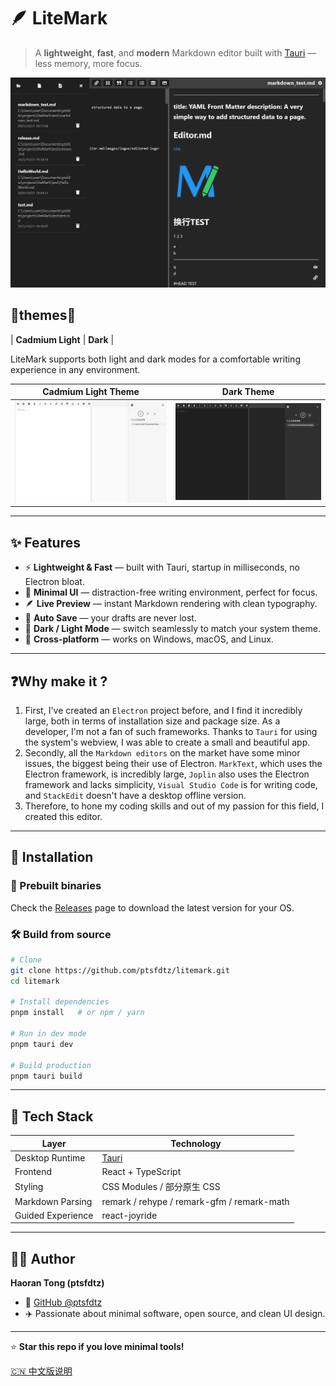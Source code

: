 
# 🪶 LiteMark

> A **lightweight**, **fast**, and **modern** Markdown editor built with [Tauri](https://tauri.app/) — less memory, more focus.

<p align="center">
  <img src="assets/preview.png" width="600" alt="LiteMark Preview">
</p>

## 🌙themes🔆

| **Cadmium Light**	 | **Dark** |

LiteMark supports both light and dark modes for a comfortable writing experience in any environment.

| Cadmium Light Theme | Dark Theme |
| :-----------------: | :--------: |
| <img src="assets/preview-light.png" width="480" alt="LiteMark Light Theme Preview"> | <img src="assets/preview-dark.png" width="480" alt="LiteMark Dark Theme Preview"> |

---

## ✨ Features

- ⚡ **Lightweight & Fast** — built with Tauri, startup in milliseconds, no Electron bloat.
- 🧘 **Minimal UI** — distraction-free writing environment, perfect for focus.
- 🪶 **Live Preview** — instant Markdown rendering with clean typography.
- 💾 **Auto Save** — your drafts are never lost.
- 🌙 **Dark / Light Mode** — switch seamlessly to match your system theme.
- 🧩 **Cross-platform** — works on Windows, macOS, and Linux.

---

## ❓Why make it ?

1. First, I've created an `Electron` project before, and I find it incredibly large, both in terms of installation size and package size. As a developer, I'm not a fan of such frameworks. Thanks to `Tauri` for using the system's webview, I was able to create a small and beautiful app.
2. Secondly, all the `Markdown editors` on the market have some minor issues, the biggest being their use of Electron. `MarkText`, which uses the Electron framework, is incredibly large, `Joplin` also uses the Electron framework and lacks simplicity, `Visual Studio Code` is for writing code, and `StackEdit` doesn't have a desktop offline version.
3. Therefore, to hone my coding skills and out of my passion for this field, I created this editor.

--- 

## 🚀 Installation

### 🧱 Prebuilt binaries
Check the [Releases](https://github.com/ptsfdtz/litemark/releases) page to download the latest version for your OS.

### 🛠 Build from source

```bash
# Clone
git clone https://github.com/ptsfdtz/litemark.git
cd litemark

# Install dependencies
pnpm install   # or npm / yarn

# Run in dev mode
pnpm tauri dev

# Build production
pnpm tauri build
````

---

## 🧩 Tech Stack

| Layer            | Technology                                      |
| ---------------- | ----------------------------------------------- |
| Desktop Runtime  | [Tauri](https://tauri.app/)                     |
| Frontend         | React + TypeScript                              |
| Styling          | CSS Modules / 部分原生 CSS                      |
| Markdown Parsing | remark / rehype / remark-gfm / remark-math      |
| Guided Experience| react-joyride                                   |

---

## 🧑‍💻 Author

**Haoran Tong (ptsfdtz)**

* 💼 [GitHub @ptsfdtz](https://github.com/ptsfdtz)
* ✈️ Passionate about minimal software, open source, and clean UI design.

---

⭐ **Star this repo if you love minimal tools!**

[🇨🇳 中文版说明](./README.zh-CN.md)
